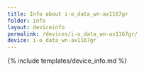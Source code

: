 ```yaml
---
title: Info about i-o_data_wn-ax1167gr
folder: info
layout: deviceinfo
permalink: /devices/i-o_data_wn-ax1167gr/
device: i-o_data_wn-ax1167gr
---
```

{% include templates/device_info.md %}
